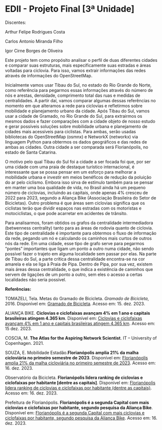 # EDII - Projeto Final [3ª Unidade]


Discentes:

Arthur Felipe Rodrigues Costa

Carlos Antonio Miranda Filho

Igor Cirne Borges de Oliveira

Este projeto tem como propósito analisar o perfil de duas diferentes cidades e comparar suas estruturas, mais especificamente suas estradas e áreas voltadas para ciclovia. Para isso, vamos extrair informações das redes através de informações do OpenStreetMap.


Inicialmente vamos usar Tibau do Sul, no estado do Rio Grande do Norte, como referência para pegarmos essas informações através do número de nós e arestas, densidade, comprimento total das ruas e medidas de centralidades. A partir daí, vamos comparar algumas dessas referências no momento em que alteramos a rede para ciclovias e refletirmos sobre mobilidade e planejamento urbano da cidade. Após Tibau do Sul, vamos usar a cidade de Gramado, no Rio Grande do Sul, para extrairmos os mesmos dados e fazer comparações com a cidade objeto de nosso estudo e gerar possíveis soluções sobre mobilidade urbana e planejamento de cidades mais acessíveis para ciclistas. Para ambas, serão usadas bibliotecas do OpenStreetMap (osmnx) e NetworkX (networkx) via linguagem Python para obtermos os dados geográficos e das redes de ambas as cidades. Outra cidade a ser comparada será Florianópolis, no estado de Santa Catarina.


O motivo pelo qual Tibau do Sul foi a cidade a ser focada foi que, por ser uma cidade com uma praia de destaque turístico internacional, é interessante que se possa pensar em um esforço para melhorar a mobilidade urbana e investir em meios benéficos de redução da poluição do ar pelo ciclismo. Embora isso sirva de estímulo também para se pensar em manter uma boa qualidade de vida, no Brasil ainda há um pequeno número de ciclovias, incluindo as capitais, onde apenas 4% cresceu de 2022 para 2023, segundo a Aliança Bike (Associação Brasileira do Setor de Bicicletas). Outro problema é que áreas sem ciclovias significa que os ciclistas terão que dividir espaços nas estradas com os motoristas e motociclistas, o que pode acarretar em acidentes de trânsito.


Para analisarmos, foram obtidos os grafos da centralidade intermediadora (betwenness centrality) tanto para as áreas de rodovia quanto de ciclovia. Este tipo de centralidade é importante para obtermos o fluxo de informação da rede, pegando um nó e calculando os caminhos mais curtos de outros nós da rede. Em uma cidade, esse tipo de grafo serve para pegarmos “pontes” importantes que ligam um ponto a outro numa cidade, não sendo possível fazer o trajeto em alguma localidade sem passar por elas. Na parte de Tibau do Sul, a parte crítica dessa centralidade encontra-se na cor amarela e ela se liga à Praia de Pipa. Dentro de Pipa, por sua vez, existem mais áreas dessa centralidade, o que indica a existência de caminhos que servem de ligações de um ponto a outro, sem eles o acesso a certas localidades não seria possível.


**Referências:**


TOMAZELI, Tela. Metas do Gramado de Bicicleta. *Gramado de Bicicleta*, 2016. Disponível em: [Gramado de Bicicleta](http://gramadodebicicleta.blogspot.com). Acesso em: 15. dez. 2023.


ALIANÇA BIKE. **Ciclovias e ciclofaixas avançam 4% em 1 ano e capitais brasileiras atingem 4.365 km**. Disponível em: [Ciclovias e ciclofaixas avançam 4% em 1 ano e capitais brasileiras atingem 4.365 km](https://aliancabike.org.br/cicloviasnascapitais23/). Acesso em: 15 dez. 2023.


COSCIA, M. **The Atlas for the Aspiring Network Scientist**. IT – University of Copenhagen. 2021.


SOUZA, E. Mobilidade Estadão.**Florianópolis amplia 21% da malha cicloviária no primeiro semestre de 2023**. Disponível em: [Florianópolis amplia 21% da malha cicloviária no primeiro semestre de 2023](https://mobilidade.estadao.com.br/meios-de-transporte/bicicleta/florianopolis-amplia-21-da-malha-cicloviaria-no-primeiro-semestre-de-2023/). Acesso em: 16. dez. 2023.


Observatório da Bicicleta. **Florianópolis lidera ranking de ciclovias e ciclofaixas por habitante [dentre as capitais]**. Disponível em: [Florianópolis lidera ranking de ciclovias e ciclofaixas por habitante (dentre as capitais)](https://observatoriodabicicleta.org.br/florianopolis-lidera-ranking-de-ciclovias-e-ciclofaixas-por-habitante-dentre-as-capitais/). Acesso em: 16. dez. 2023.


Prefeitura de Florianópolis. **Florianópolis é a segunda Capital com mais ciclovias e ciclofaixas por habitante, segundo pesquisa da Aliança Bike**. Disponível em: [Florianópolis é a segunda Capital com mais ciclovias e ciclofaixas por habitante, segundo pesquisa da Aliança Bike](https://www.pmf.sc.gov.br/noticias/index.php?pagina=notpagina&noti=24739). Acesso em: 16. dez. 2023.



